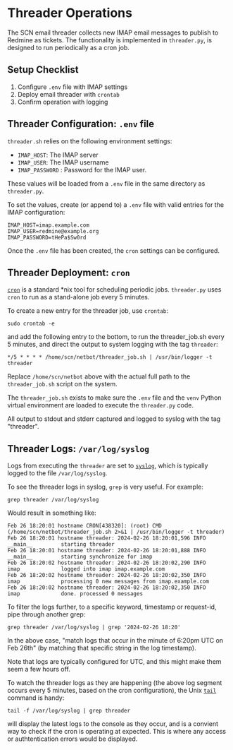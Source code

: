 # Threader Operations

The SCN email threader collects new IMAP email messages to publish to Redmine as tickets. The functionality is implemented in `threader.py`, is designed to run periodically as a cron job.

## Setup Checklist

1. Configure `.env` file with IMAP settings
2. Deploy email threader with `crontab`
3. Confirm operation with logging


## Threader Configuration: `.env` file

`threader.sh` relies on the following environment settings:
* `IMAP_HOST`: The IMAP server
* `IMAP_USER`: The IMAP username
* `IMAP_PASSWORD` : Password for the IMAP user.

These values will be loaded from a `.env` file in the same directory as `threader.py`.

To set the values, create (or append to) a `.env` file with valid entries for the IMAP configuration:
```
IMAP_HOST=imap.example.com
IMAP_USER=redmine@example.org
IMAP_PASSWORD=tHePa$Sw0rd
```

Once the `.env` file has been created, the `cron` settings can be configured.


## Threader Deployment: `cron`

[`cron`](https://en.wikipedia.org/wiki/Cron) is a standard *nix tool for scheduling periodic jobs. `threader.py` uses `cron` to run as a stand-alone job every 5 minutes.

To create a new entry for the threader job, use `crontab`:
```
sudo crontab -e
```

and add the following entry to the bottom, to run the threader_job.sh every 5 minutes, and direct the output to system logging with the tag `threader`:
```
*/5 * * * * /home/scn/netbot/threader_job.sh | /usr/bin/logger -t threader
```

Replace `/home/scn/netbot` above with the actual full path to the `threader_job.sh` script on the system.

The `threader_job.sh` exists to make sure the `.env` file and the `venv` Python virtual environment are loaded to execute the `threader.py` code.

All output to stdout and stderr captured and logged to syslog with the tag "threader".


## Threader Logs: `/var/log/syslog`

Logs from executing the `threader` are set to [`syslog`](https://en.wikipedia.org/wiki/Syslog), which is typically logged to the file `/var/log/syslog`.

To see the threader logs in syslog, `grep` is very useful. For example:

`grep threader /var/log/syslog`

Would result in something like:
```
Feb 26 18:20:01 hostname CRON[438320]: (root) CMD (/home/scn/netbot/threader_job.sh 2>&1 | /usr/bin/logger -t threader)
Feb 26 18:20:01 hostname threader: 2024-02-26 18:20:01,596 INFO     __main__         starting threader
Feb 26 18:20:01 hostname threader: 2024-02-26 18:20:01,888 INFO     __main__         starting synchronize for imap
Feb 26 18:20:02 hostname threader: 2024-02-26 18:20:02,290 INFO     imap             logged into imap imap.example.com
Feb 26 18:20:02 hostname threader: 2024-02-26 18:20:02,350 INFO     imap             processing 0 new messages from imap.example.com
Feb 26 18:20:02 hostname threader: 2024-02-26 18:20:02,350 INFO     imap             done. processed 0 messages
```

To filter the logs further, to a specific keyword, timestamp or request-id, pipe through another grep:

`grep threader /var/log/syslog | grep '2024-02-26 18:20'`

In the above case, "match logs that occur in the minute of 6:20pm UTC on Feb 26th" (by matching that specific string in the log timestamp).

Note that logs are typically configured for UTC, and this might make them seem a few hours off.

To watch the threader logs as they are happening (the above log segment occurs every 5 minutes, based on the cron configuration), the Unix [`tail`](https://en.wikipedia.org/wiki/Tail_(Unix)) command is handy:

`tail -f /var/log/syslog | grep threader`

will display the latest logs to the console as they occur, and is a convient way to check if the cron is operating at expected. This is where any access or authtentication errors would be displayed.
